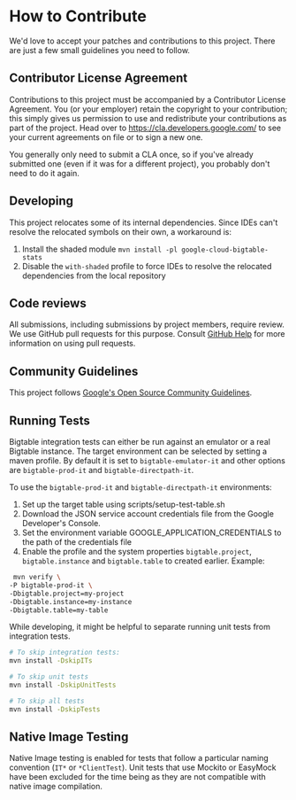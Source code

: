 # How to Contribute

We'd love to accept your patches and contributions to this project. There are
just a few small guidelines you need to follow.

## Contributor License Agreement

Contributions to this project must be accompanied by a Contributor License
Agreement. You (or your employer) retain the copyright to your contribution;
this simply gives us permission to use and redistribute your contributions as
part of the project. Head over to <https://cla.developers.google.com/> to see
your current agreements on file or to sign a new one.

You generally only need to submit a CLA once, so if you've already submitted one
(even if it was for a different project), you probably don't need to do it
again.

## Developing

This project relocates some of its internal dependencies. Since IDEs can't resolve the relocated symbols on their own,
a workaround is:

1. Install the shaded module `mvn install -pl google-cloud-bigtable-stats`
2. Disable the `with-shaded` profile to force IDEs to resolve the relocated dependencies from the local repository

## Code reviews

All submissions, including submissions by project members, require review. We
use GitHub pull requests for this purpose. Consult
[GitHub Help](https://help.github.com/articles/about-pull-requests/) for more
information on using pull requests.

## Community Guidelines

This project follows
[Google's Open Source Community Guidelines](https://opensource.google.com/conduct/).


## Running Tests

Bigtable integration tests can either be run against an emulator or a real Bigtable instance.
The target environment can be selected by setting a maven profile. By default it is set to 
`bigtable-emulator-it` and other options are `bigtable-prod-it` and `bigtable-directpath-it`.

To use the `bigtable-prod-it` and `bigtable-directpath-it` environments:

1. Set up the target table using scripts/setup-test-table.sh
2. Download the JSON service account credentials file from the Google Developer's Console.
3. Set the environment variable GOOGLE_APPLICATION_CREDENTIALS to the path of the credentials file
4. Enable the profile and the system properties `bigtable.project`, `bigtable.instance` 
   and `bigtable.table` to created earlier. Example:
  ```bash
   mvn verify \
  -P bigtable-prod-it \
  -Dbigtable.project=my-project
  -Dbigtable.instance=my-instance
  -Dbigtable.table=my-table
  ```

While developing, it might be helpful to separate running unit tests from integration tests.

```bash
# To skip integration tests:
mvn install -DskipITs

# To skip unit tests
mvn install -DskipUnitTests

# To skip all tests
mvn install -DskipTests
```


## Native Image Testing
Native Image testing is enabled for tests that follow a particular naming
convention (`IT*` or `*ClientTest`). Unit tests that use Mockito or EasyMock
have been excluded for the time being as they are not compatible with native
image compilation. 